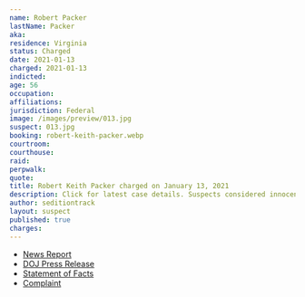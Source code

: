```yaml
---
name: Robert Packer
lastName: Packer
aka:
residence: Virginia
status: Charged
date: 2021-01-13
charged: 2021-01-13
indicted:
age: 56
occupation:
affiliations:
jurisdiction: Federal
image: /images/preview/013.jpg
suspect: 013.jpg
booking: robert-keith-packer.webp
courtroom:
courthouse:
raid:
perpwalk:
quote:
title: Robert Keith Packer charged on January 13, 2021
description: Click for latest case details. Suspects considered innocent until proven guilty.
author: seditiontrack
layout: suspect
published: true
charges:
---
```

- [News Report](https://www.cbsnews.com/news/camp-auschwitz-shirt-robert-packer-arrested-virginia/)
- [DOJ Press Release](https://www.justice.gov/usao-dc/pr/seven-charged-federal-court-following-events-united-capitol)
- [Statement of Facts](https://www.justice.gov/usao-dc/press-release/file/1353201/download)
- [Complaint](https://www.justice.gov/usao-dc/press-release/file/1353196/download)
